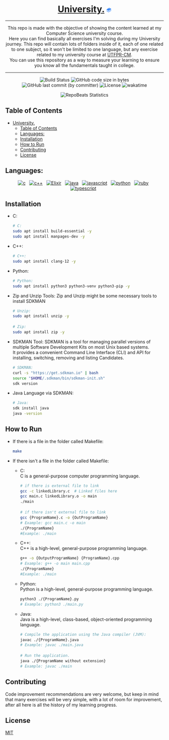 <div align="center">
  
# [University.](https://github.com/BrenoFariasdaSilva/University) <img src="https://github.com/BrenoFariasdaSilva/University/blob/main/.assets/BooksStack.svg"  width="3%" height="3%">

</div>

<div align="center">
  
---

This repo is made with the objective of showing the content learned at my Computer Science university course. \
Here you can find basically all exercises I'm solving during my University journey. This repo will contain lots of folders inside of it, each of one related to one subject, so it won't be limited to one language, but any exercise related to my university course at [UTFPR-CM](https://pt.wikipedia.org/wiki/Universidade_Tecnol%C3%B3gica_Federal_do_Paran%C3%A1). \
You can use this repository as a way to measure your learning to ensure you know all the fundamentals taught in college.
  
---

</div>

<div align="center">

![Build Status](https://github.com/BrenoFariasdaSilva/University-Exercises/actions/workflows/build.yml/badge.svg)
![GitHub code size in bytes](https://img.shields.io/github/languages/code-size/BrenoFariasdaSilva/University)
![GitHub last commit (by committer)](https://img.shields.io/github/last-commit/BrenoFariasdaSilva/University)
![License](https://img.shields.io/github/license/BrenoFariasdaSilva/University)
![wakatime](https://wakatime.com/badge/github/BrenoFariasdaSilva/University.svg)

</div>

<div align="center">
  
![RepoBeats Statistics](https://repobeats.axiom.co/api/embed/d85626d04b05db948a28d708506a52a384fe0728.svg "Repobeats analytics image")

</div>

<div align="center">

</div>

## Table of Contents
- [University. ](#university-)
  - [Table of Contents](#table-of-contents)
  - [Languages:](#languages)
  - [Installation](#installation)
  - [How to Run](#how-to-run)
  - [Contributing](#contributing)
  - [License](#license)

## Languages:
<div>
  <p align="center">
    <a href="#"><img alt="c" height="36" width="64" src="https://img.shields.io/badge/c-%2300599C.svg?style=for-the-badge&logo=c&logoColor=white"></a>
    &nbsp;
    <a href="#"><img alt="c++" height="36" width="85" src="https://img.shields.io/badge/c++-%2300599C.svg?style=for-the-badge&logo=c%2B%2B&logoColor=white"></a>
    &nbsp;
    <a href="#"><img alt="Elixir" height="36" width="90" src="https://img.shields.io/badge/elixir-%234B275F.svg?style=for-the-badge&logo=elixir&logoColor=white"></a>
    &nbsp;
    <a href="#"><img alt="java" height="36" width="100" src="https://img.shields.io/badge/java-%23ED8B00.svg?style=for-the-badge&logo=openjdk&logoColor=white"></a>
    &nbsp;
    <a href="#"><img alt="javascript" height="36" width="150" src="https://img.shields.io/badge/javascript-%23323330.svg?style=for-the-badge&logo=javascript&logoColor=%23F7DF1E"></a>
    &nbsp;
    <a href="#"><img alt="python" height="36" width="100" src="https://img.shields.io/badge/python-3670A0?style=for-the-badge&logo=python&logoColor=ffdd54"></a>
    &nbsp;
    <a href="#"><img alt="ruby" height="36" width="90" src="https://img.shields.io/badge/ruby-%23CC342D.svg?style=for-the-badge&logo=ruby&logoColor=white"></a>
    &nbsp;
    <a href="#"><img alt="typescript" height="36" width="140" src="https://img.shields.io/badge/typescript-%23007ACC.svg?style=for-the-badge&logo=typescript&logoColor=white"></a>
    &nbsp;
  </p>
</div>

## Installation

* C:
  ```bash
  # C:
  sudo apt install build-essential -y
  sudo apt install manpages-dev -y
  ```

* C++:
  ```bash
  # C++:
  sudo apt install clang-12 -y
  ```

* Python:
  ```bash
  # Python:
  sudo apt install python3 python3-venv python3-pip -y
  ```

* Zip and Unzip Tools: Zip and Unzip might be some necessary tools to install SDKMAN
  ```bash
  # Unzip:
  sudo apt install unzip -y

  # Zip:
  sudo apt install zip -y
  ```

* SDKMAN Tool: SDKMAN is a tool for managing parallel versions of multiple Software Development Kits on most Unix based systems. \
It provides a convenient Command Line Interface (CLI) and API for installing, switching, removing and listing Candidates.

  ```bash
  # SDKMAN:
  curl -s "https://get.sdkman.io" | bash
  source "$HOME/.sdkman/bin/sdkman-init.sh"
  sdk version
  ```
* Java Language via SDKMAN:
  ```bash
  # Java:
  sdk install java
  java -version
  ```

## How to Run

* If there is a file in the folder called Makefile:
  ```bash
  make
  ```

* If there isn't a file in the folder called Makefile:

  * C: \
  C is a general-purpose computer programming language. 
    ```bash
    # if there is external file to link
    gcc -c linkedLibrary.c  # Linked files here
    gcc main.c linkedLibrary.o -o main
    ./main
    
    # if there isn't external file to link
    gcc {ProgramName}.c -o {OutProgramName}
    # Example: gcc main.c -o main
    ./{ProgramName}
    #Example: ./main
    ```

  * C++: \
  C++ is a high-level, general-purpose programming language.
    ```bash
    g++ -o {OutputProgramName} {ProgramName}.cpp
    # Example: g++ -o main main.cpp
    ./{ProgramName}
    #Example: ./main
    ```

  * Python: \
  Python is a high-level, general-purpose programming language.
    ```bash
    python3 ./{ProgramName}.py
    # Example: python3 ./main.py 
    ```

  * Java: \
  Java is a high-level, class-based, object-oriented programming language.
    ```bash
    # Compile the application using the Java compiler (JVM):
    javac ./{ProgramName}.java
    # Example: javac ./main.java 

    # Run the application.
    java ./{ProgramName without extension}
    # Example: javac ./main
    ```

## Contributing
Code improvement recommendations are very welcome, but keep in mind that many exercises will be very simple, with a lot of room for improvement, after all here is all the history of my learning progress.

## License
[MIT](https://choosealicense.com/licenses/mit/)
